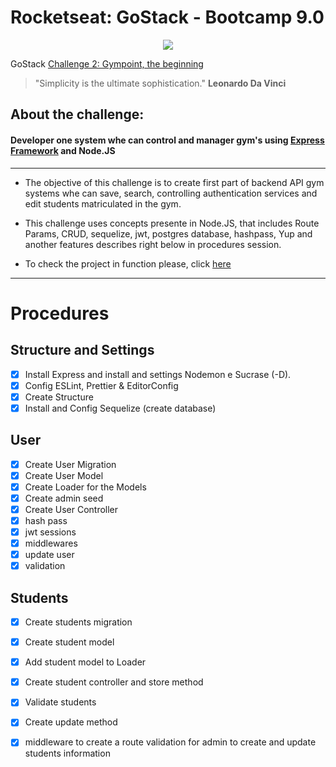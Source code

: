 #  Rocketseat: GoStack - Bootcamp 9.0


<p align="center">
  <img src="https://github.com/Rocketseat/bootcamp-gostack-desafio-02/blob/master/.github/logo.png?raw=true">


   GoStack
  [Challenge 2: Gympoint, the beginning](#)

   > "Simplicity is the ultimate sophistication." **Leonardo Da Vinci**
</p>

## **About the challenge:**
#### **Developer one system whe can control and manager gym's using [Express Framework](https://expressjs.com/pt-br/) and Node.JS**
--------------------------------------------------------------
* The objective of this challenge is to create first part of backend API gym systems whe can save, search, controlling authentication services and edit students matriculated in the gym.

* This challenge uses concepts presente in Node.JS, that includes Route Params, CRUD, sequelize, jwt, postgres database, hashpass, Yup and another features describes right below in procedures session.

* To check the project in function please, click [here](#)


--------------------------------------------------------------
# Procedures

## Structure and Settings
- [x] Install Express and install and settings Nodemon e Sucrase (-D).
- [x] Config ESLint, Prettier & EditorConfig
- [x] Create Structure
- [x] Install and Config Sequelize (create database)

## User
- [x] Create User Migration
- [x] Create User Model
- [x] Create Loader for the Models
- [x] Create admin seed
- [x] Create User Controller
- [x] hash pass
- [x] jwt sessions
- [x] middlewares
- [x] update user
- [x] validation

## Students
- [x] Create students migration
- [x] Create student model
- [x] Add student model to Loader
- [x] Create student controller and store method
- [x] Validate students
- [x] Create update method
- [x] middleware to create a route validation for admin to create and update students information

